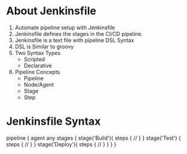 # About Jenkinsfile 

1. Automate pipeline setup with Jenkinsfile
2. Jenkinsfile defines the stages in the CI/CD pipeline.
3. Jenkinsfile is a text file with pipeline DSL Syntax 
4. DSL is Similar to groovy 
5. Two Syntax Types
    - Scripted
    - Declarative 
6. Pipeline Concepts 
    - Pipeline
    - Node/Agent
    - Stage
    - Step 

# Jenkinsfile Syntax 
pipeline {
    agent any
    stages {
        stage('Build'){
            steps {
                //
            }
        }
        stage('Test') {
            steps {
                //
            }
        }
        stage('Deploy'){
            steps {
                //
            }
        }
    }
}
